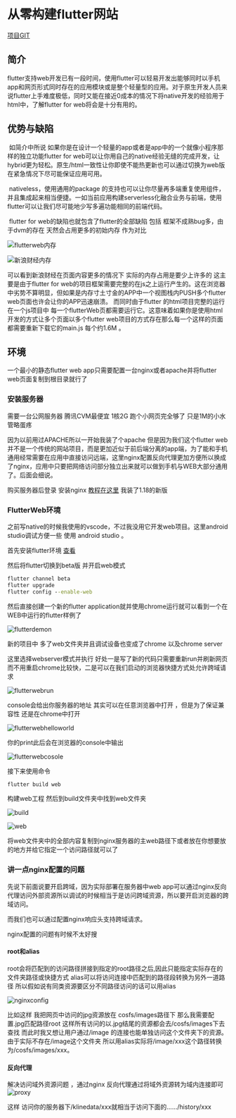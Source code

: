 # 从零构建flutter网站

[项目GIT](https://github.com/SOPD/lf_flutter_website)

## 简介

flutter支持web开发已有一段时间，使用flutter可以轻易开发出能够同时以手机app和网页形式同时存在的应用模块或是整个轻量型的应用。对于原生开发人员来说flutter上手难度极低，同时又能在接近0成本的情况下将native开发的经验用于html中，了解flutter for web将会是十分有用的。

## 优势与缺陷

​      如简介中所说 如果你是在设计一个轻量的app或者是app中的一个就像小程序那样的独立功能flutter  for web可以让你用自己的native经验无缝的完成开发，让hybrid更为轻松。原生/html一致性让你即使不能热更新也可以通过切换为web版在紧急情况下尽可能保证应用可用。

​     nativeless，使用通用的package 的支持也可以让你尽量再多端重复使用组件，并且集成起来相当便捷。一如当前应用构建serverless化融合业务与前端，使用flutter可以让我们尽可能地少写多遍功能相同的前端代码。

​     flutter  for web的缺陷也就包含了flutter的全部缺陷 包括 框架不成熟bug多，由于dvm的存在 天然会占用更多的初始内存 作为对比

![flutterweb内存](https://webfileserver-1300714616.cos.ap-shanghai.myqcloud.com/images/flutterweb内存.png)

![新浪财经内存](https://webfileserver-1300714616.cos.ap-shanghai.myqcloud.com/images/新浪财经内存.png)

可以看到新浪财经在页面内容更多的情况下 实际的内存占用是要少上许多的 这主要是由于flutter for web的项目框架需要完整的在js之上运行产生的。这在浏览器中劣势不算明显，但如果是内存寸土寸金的APP中一个视图栈内PUSH多个flutter web页面也许会让你的APP迅速崩溃。
而同时由于flutter 的html项目完整的运行在一个js项目中 每一个flutterWeb页都需要运行它。这意味着如果你是使用html开发的方式让多个页面以多个flutter web项目的方式存在那么每一个这样的页面都需要重新下载它的main.js 每个约1.6M 。

## 环境

一个最小的静态flutter web app只需要配置一台nginx或者apache并将flutter web页面复制到根目录就行了

### 安装服务器

需要一台公网服务器   腾讯CVM最便宜 1核2G 跑个小网页完全够了 只是1M的小水管略蛋疼

因为以前用过APACHE所以一开始我装了个apache 但是因为我们这个flutter web并不是一个传统的网站项目，而是更加近似于前后端分离的app端，为了能和手机通用经常需要在应用中直接访问远端，这里nginx配置反向代理更加方便所以换成了nginx，应用中只要把网络访问部分独立出来就可以做到手机与WEB大部分通用了。后面会细说。

购买服务器后登录 安装nginx [教程在这里](https://www.runoob.com/linux/nginx-install-setup.html)  我装了1.18的新版

### FlutterWeb环境

之前写native的时候我使用的vscode，不过我没用它开发web项目。这里android studio调试方便一些 使用 android studio 。

首先安装flutter环境 [查看](https://flutterchina.club/setup-windows/)

然后将flutter切换到beta版 并开启web模式

 ```bat
flutter channel beta
flutter upgrade
flutter config --enable-web
 ```

然后直接创建一个新的flutter application就并使用chrome运行就可以看到一个在WEB中运行的flutter样例了

![flutterdemon](https://webfileserver-1300714616.cos.ap-shanghai.myqcloud.com/images/flutterdemonew.png)

新的项目中 多了web文件夹并且调试设备也变成了chrome 以及chrome server

这里选择webserver模式并执行 好处一是写了新的代码只需要重新run并刷新网页 而不用重启chrome比较快，二是可以在我们启动的浏览器快捷方式处允许跨域请求

![flutterwebrun](https://webfileserver-1300714616.cos.ap-shanghai.myqcloud.com/images/flutterwebrun.png)

console会给出你服务器的地址 其实可以在任意浏览器中打开 ，但是为了保证兼容性 还是在chrome中打开

![flutterwebhelloworld](https://webfileserver-1300714616.cos.ap-shanghai.myqcloud.com/images/flutterwebhelloworld.png)

你的print此后会在浏览器的console中输出

![flutterwebcosole](https://webfileserver-1300714616.cos.ap-shanghai.myqcloud.com/images/flutterwebcosole.png)

接下来使用命令

```bat
flutter build web
```

构建web工程 然后到build文件夹中找到web文件夹

![build](https://webfileserver-1300714616.cos.ap-shanghai.myqcloud.com/images/build.png)

![web](https://webfileserver-1300714616.cos.ap-shanghai.myqcloud.com/images/web.png)

将web文件夹中的全部内容复制到nginx服务器的主web路径下或者放在你想要放的地方并给它指定一个访问路径就可以了

### 讲一点nginx配置的问题

先说下前面说要开启跨域，因为实际部署在服务器中web app可以通过nginx反向代理访问外部资源所以调试的时候相当于是访问跨域资源，所以要开启浏览器的跨域访问。

而我们也可以通过配置nginx响应头支持跨域请求。

nginx配置的问题有时候不太好搜

#### root和alias

root会将匹配到的访问路径拼接到指定的root路径之后,因此只能指定实际存在的文件夹路径或快捷方式
alias可以将访问连接中匹配到的路径段转换为另外一道路径
所以假如说有同类资源要区分不同路径访问的话可以用alias

![nginxconfig](https://webfileserver-1300714616.cos.ap-shanghai.myqcloud.com/images/nginxconfig.png)

比如这样 我把网页中访问的jpg资源放在 cosfs/images路径下 那么我需要配置.jpg匹配路径root 这样所有访问的以.jpg结尾的资源都会去/cosfs/images下去查找
而此时我又想让用户通过/image 的连接也能单独访问这个文件夹下的资源。由于实际不存在/image这个文件夹 所以用alias实际将/image/xxx这个路径转换为/cosfs/images/xxx。

#### 反向代理

解决访问域外资源问题 ，通过nginx 反向代理通过将域外资源转为域内连接即可
![proxy](https://webfileserver-1300714616.cos.ap-shanghai.myqcloud.com/images/proxy.png)

这样 访问你的服务器下/klinedata/xxx就相当于访问下面的....../history/xxx
